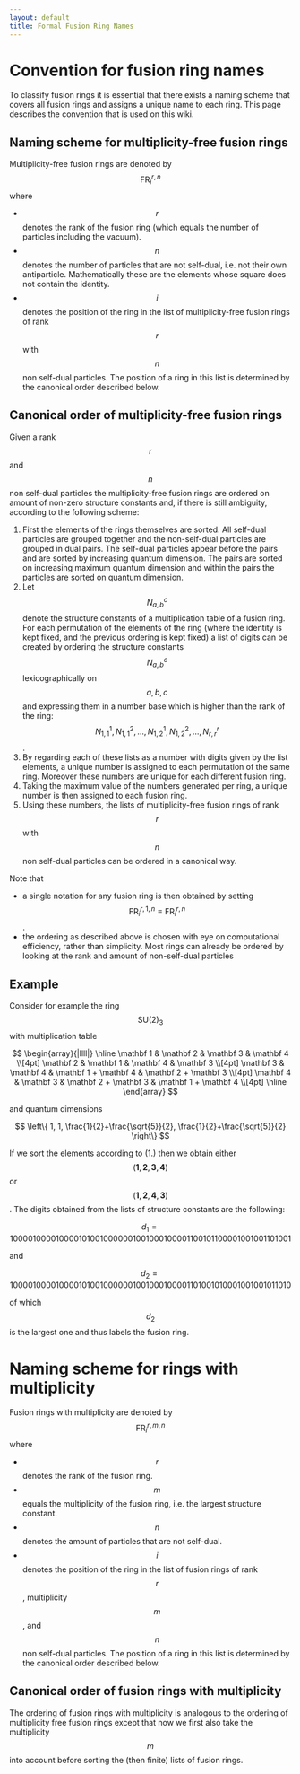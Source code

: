 ```yaml
---
layout: default
title: Formal Fusion Ring Names
---
```


# Convention for fusion ring names
To classify fusion rings it is essential that there exists a naming scheme that covers all fusion rings and assigns a unique name to each ring. This page describes the convention that is used on this wiki.

## Naming scheme for multiplicity-free fusion rings
Multiplicity-free fusion rings are denoted by $$\text{FR}_i^{r,n}$$ where
* $$ r $$ denotes the rank of the fusion ring (which equals the number of particles including the vacuum).
* $$ n $$ denotes the number of particles that are not self-dual, i.e. not their own antiparticle. Mathematically these are the elements whose square does not contain the identity.
* $$ i $$ denotes the position of the ring in the list of multiplicity-free fusion rings of rank $$r$$ with $$n$$ non self-dual particles. The position of a ring in this list is determined by the canonical order described below.


## Canonical order of multiplicity-free fusion rings

Given a rank $$r$$ and $$n$$ non self-dual particles the multiplicity-free fusion rings are ordered on amount of non-zero structure constants and, if there is still ambiguity, according to the following scheme:
1. First the elements of the rings themselves are sorted. All self-dual particles are grouped together and the non-self-dual particles are grouped in dual pairs. The self-dual particles appear before the pairs and are sorted by increasing quantum dimension. The pairs are sorted on increasing maximum quantum dimension and within the pairs the particles are sorted on quantum dimension.
2. Let $$N_{a,b}^c$$ denote the structure constants of a multiplication table of a fusion ring. For each permutation of the elements of the ring (where the identity is kept fixed, and the previous ordering is kept fixed) a list of digits can be created by ordering the structure constants $$N_{a,b}^c$$ lexicographically on $$a,b,c$$ and expressing them in a number base which is higher than the rank of the ring: $$N_{1,1}^1,N_{1,1}^2,\ldots,N_{1,2}^1,N_{1,2}^2,\ldots,N_{r,r}^r$$.
3. By regarding each of these lists as a number with digits given by the list elements, a unique number is assigned to each permutation of the same ring. Moreover these numbers are unique for each different fusion ring.
4. Taking the maximum value of the numbers generated per ring, a unique number is then assigned to each fusion ring.
5. Using these numbers, the lists of multiplicity-free fusion rings of rank $$r$$ with $$n$$ non self-dual particles can be ordered in a canonical way.


Note that
* a single notation for any fusion ring is then obtained by setting $$\text{FR}_i^{r,1,n} \equiv \text{FR}_i^{r,n} $$.
* the ordering as described above is chosen with eye on computational efficiency, rather than simplicity. Most rings can already be ordered by looking at the rank and amount of non-self-dual particles

## Example
Consider for example the ring $$ \text{SU}(2)_3 $$ with multiplication table

$$
\begin{array}{|llll|}
	\hline
	\mathbf 1 & \mathbf 2 & \mathbf 3 & \mathbf 4 \\[4pt]
	\mathbf 2 & \mathbf 1 & \mathbf 4 & \mathbf 3 \\[4pt]
	\mathbf 3 & \mathbf 4 & \mathbf 1 + \mathbf 4 & \mathbf 2 + \mathbf 3 \\[4pt]
	\mathbf 4 & \mathbf 3 & \mathbf 2 + \mathbf 3 & \mathbf 1 + \mathbf 4 \\[4pt]
	\hline
\end{array}
$$

and quantum dimensions

$$ \left\{ 1, 1, \frac{1}{2}+\frac{\sqrt{5}}{2}, \frac{1}{2}+\frac{\sqrt{5}}{2} \right\} $$

If we sort the elements according to (1.) then we obtain either
$$( \mathbf 1, \mathbf 2, \mathbf 3, \mathbf 4 ) $$ or $$( \mathbf 1, \mathbf 2, \mathbf 4, \mathbf 3 ) $$. The digits obtained from the lists of structure constants are the following:

$$ d_1 = 1000010000100001010010000001001000100001100101100001001001101001 $$

and

$$ d_2 = 1000010000100001010010000001001000100001101001010001001001011010 $$

of which $$ d_2 $$ is the largest one and thus labels the fusion ring.

# Naming scheme for rings with multiplicity
Fusion rings with multiplicity are denoted by $$\text{FR}_i^{r,m,n}$$ where
* $$ r $$ denotes the rank of the fusion ring.
* $$ m $$ equals the multiplicity of the fusion ring, i.e. the largest structure constant.
* $$ n $$ denotes the amount of particles that are not self-dual.
* $$ i $$ denotes the position of the ring in the list of fusion rings of rank $$r$$, multiplicity $$m$$, and $$n$$ non self-dual particles. The position of a ring in this list is determined by the canonical order described below.

## Canonical order of fusion rings with multiplicity
The ordering of fusion rings with multiplicity is analogous to the ordering of multiplicity free fusion rings except that now we first also take the multiplicity $$m$$ into account before sorting the (then finite) lists of fusion rings.
